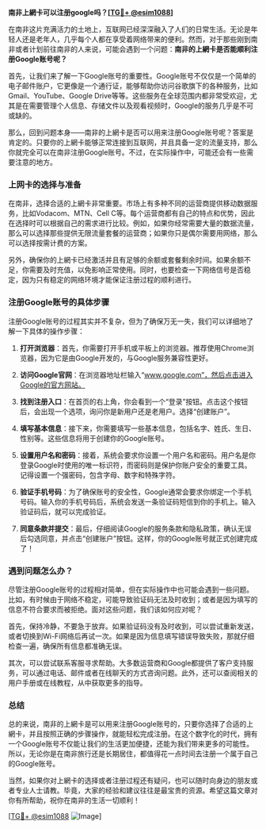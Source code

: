 **南非上網卡可以注册google吗？[[TG💪+ @esim1088](https://t.me/s/esim1088)]**

在南非这片充满活力的土地上，互联网已经深深融入了人们的日常生活。无论是年轻人还是老年人，几乎每个人都在享受着网络带来的便利。然而，对于那些刚到南非或者计划前往南非的人来说，可能会遇到一个问题：**南非的上網卡是否能顺利注册Google账号呢？**

首先，让我们来了解一下Google账号的重要性。Google账号不仅仅是一个简单的电子邮件账户，它更像是一个通行证，能够帮助你访问谷歌旗下的各种服务，比如Gmail、YouTube、Google Drive等等。这些服务在全球范围内都非常受欢迎，尤其是在需要管理个人信息、存储文件以及观看视频时，Google的服务几乎是不可或缺的。

那么，回到问题本身——南非的上網卡是否可以用来注册Google账号呢？答案是肯定的。只要你的上網卡能够正常连接到互联网，并且具备一定的流量支持，那么你就完全可以在南非注册Google账号。不过，在实际操作中，可能还会有一些需要注意的地方。

### 上网卡的选择与准备

在南非，选择合适的上網卡非常重要。市场上有多种不同的运营商提供移动数据服务，比如Vodacom、MTN、Cell C等。每个运营商都有自己的特点和优势，因此在选择时可以根据自己的需求进行比较。例如，如果你经常需要大量的数据流量，那么可以选择那些提供无限流量套餐的运营商；如果你只是偶尔需要用网络，那么可以选择按需计费的方案。

另外，确保你的上網卡已经激活并且有足够的余额或套餐剩余时间。如果余额不足，你需要及时充值，以免影响正常使用。同时，也要检查一下网络信号是否稳定，因为只有稳定的网络环境才能保证注册过程的顺利进行。

### 注册Google账号的具体步骤

注册Google账号的过程其实并不复杂，但为了确保万无一失，我们可以详细地了解一下具体的操作步骤：

1. **打开浏览器**：首先，你需要打开手机或平板上的浏览器。推荐使用Chrome浏览器，因为它是由Google开发的，与Google服务兼容性更好。
   
2. **访问Google官网**：在浏览器地址栏输入“www.google.com”，然后点击进入Google的官方网站。

3. **找到注册入口**：在首页的右上角，你会看到一个“登录”按钮。点击这个按钮后，会出现一个选项，询问你是新用户还是老用户。选择“创建账户”。

4. **填写基本信息**：接下来，你需要填写一些基本信息，包括名字、姓氏、生日、性别等。这些信息将用于创建你的Google账号。

5. **设置用户名和密码**：接着，系统会要求你设置一个用户名和密码。用户名是你登录Google时使用的唯一标识符，而密码则是保护你账户安全的重要工具。记得设置一个强密码，包含字母、数字和特殊字符。

6. **验证手机号码**：为了确保账号的安全性，Google通常会要求你绑定一个手机号码。输入你的手机号码后，系统会发送一条验证码短信到你的手机上。输入验证码后，就可以完成验证。

7. **同意条款并提交**：最后，仔细阅读Google的服务条款和隐私政策，确认无误后勾选同意，并点击“创建账户”按钮。这样，你的Google账号就正式创建完成了！

### 遇到问题怎么办？

尽管注册Google账号的过程相对简单，但在实际操作中也可能会遇到一些问题。比如，有时候由于网络不稳定，可能导致验证码无法及时收到；或者是因为填写的信息不符合要求而被拒绝。面对这些问题，我们该如何应对呢？

首先，保持冷静，不要急于放弃。如果验证码没有及时收到，可以尝试重新发送，或者切换到Wi-Fi网络后再试一次。如果是因为信息填写错误导致失败，那就仔细检查一遍，确保所有信息都准确无误。

其次，可以尝试联系客服寻求帮助。大多数运营商和Google都提供了客户支持服务，可以通过电话、邮件或者在线聊天的方式咨询问题。此外，还可以查阅相关的用户手册或在线教程，从中获取更多的指导。

### 总结

总的来说，南非的上網卡是可以用来注册Google账号的，只要你选择了合适的上網卡，并且按照正确的步骤操作，就能轻松完成注册。在这个数字化的时代，拥有一个Google账号不仅能让我们的生活更加便捷，还能为我们带来更多的可能性。所以，无论你是在南非旅行还是长期居住，都值得花一点时间去注册一个属于自己的Google账号。

当然，如果你对上網卡的选择或者注册过程还有疑问，也可以随时向身边的朋友或者专业人士请教。毕竟，大家的经验和建议往往是最宝贵的资源。希望这篇文章对你有所帮助，祝你在南非的生活一切顺利！

[[TG💪+ @esim1088](https://t.me/s/esim1088) ![Image](https://i.postimg.cc/4NQfJmqS/Snipaste-2025-05-13-00-14-12.png)]